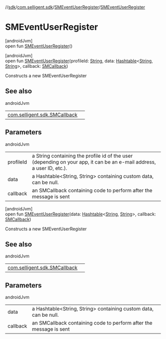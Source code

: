 //[sdk](../../../index.md)/[com.selligent.sdk](../index.md)/[SMEventUserRegister](index.md)/[SMEventUserRegister](-s-m-event-user-register.md)

# SMEventUserRegister

[androidJvm]\
open fun [SMEventUserRegister](-s-m-event-user-register.md)()

[androidJvm]\
open fun [SMEventUserRegister](-s-m-event-user-register.md)(profileId: [String](https://developer.android.com/reference/kotlin/java/lang/String.html), data: [Hashtable](https://developer.android.com/reference/kotlin/java/util/Hashtable.html)&lt;[String](https://developer.android.com/reference/kotlin/java/lang/String.html), [String](https://developer.android.com/reference/kotlin/java/lang/String.html)&gt;, callback: [SMCallback](../-s-m-callback/index.md))

Constructs a new SMEventUserRegister

## See also

androidJvm

| | |
|---|---|
| [com.selligent.sdk.SMCallback](../-s-m-callback/index.md) |  |

## Parameters

androidJvm

| | |
|---|---|
| profileId | a String containing the profile id of the user (depending on your app, it can be an e-mail address, a user ID, etc.). |
| data | a Hashtable<String, String> containing custom data, can be null. |
| callback | an SMCallback containing code to perform after the message is sent |

[androidJvm]\
open fun [SMEventUserRegister](-s-m-event-user-register.md)(data: [Hashtable](https://developer.android.com/reference/kotlin/java/util/Hashtable.html)&lt;[String](https://developer.android.com/reference/kotlin/java/lang/String.html), [String](https://developer.android.com/reference/kotlin/java/lang/String.html)&gt;, callback: [SMCallback](../-s-m-callback/index.md))

Constructs a new SMEventUserRegister

## See also

androidJvm

| | |
|---|---|
| [com.selligent.sdk.SMCallback](../-s-m-callback/index.md) |  |

## Parameters

androidJvm

| | |
|---|---|
| data | a Hashtable<String, String> containing custom data, can be null. |
| callback | an SMCallback containing code to perform after the message is sent |
